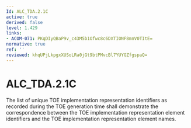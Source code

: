 ```yaml
---
Id: ALC_TDA.2.1C
active: true
derived: false
level: 1.429
links:
- ACOM-071: PKqDIyQBaP9v_c43M5b1Ofwc8c6DXTIONF8mnV0TItE=
normative: true
ref: ''
reviewed: khqUPjLkpgxXUSoLRa0jGt9btPMvcBl7YUYGZfgspaQ=
---
```


# ALC_TDA.2.1C

The list of unique TOE implementation representation identifiers as recorded during the TOE generation time shall demonstrate the correspondence between the TOE implementation representation element identifiers and the TOE implementation representation element names.